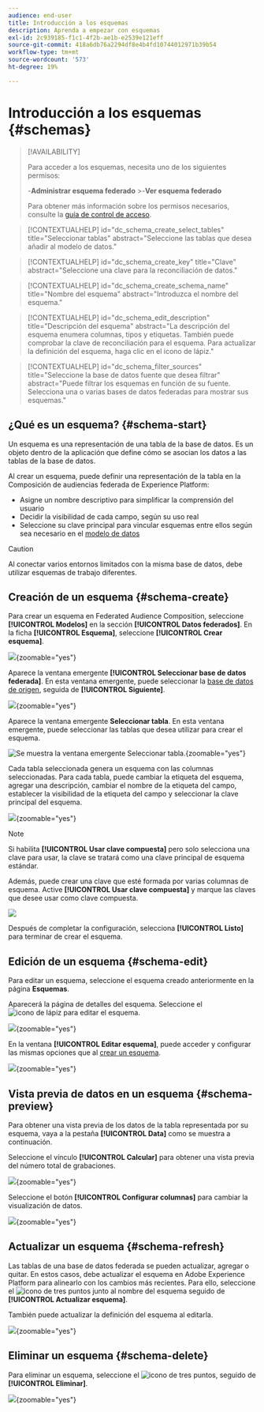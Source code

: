 ```yaml
---
audience: end-user
title: Introducción a los esquemas
description: Aprenda a empezar con esquemas
exl-id: 2c939185-f1c1-4f2b-ae1b-e2539e121eff
source-git-commit: 418a6db76a2294df8e4b4fd10744012971b39b54
workflow-type: tm+mt
source-wordcount: '573'
ht-degree: 19%

---
```


# Introducción a los esquemas {#schemas}

>[!AVAILABILITY]
>
>Para acceder a los esquemas, necesita uno de los siguientes permisos:
>
>-**Administrar esquema federado**
>&#x200B;>-**Ver esquema federado**
>
>Para obtener más información sobre los permisos necesarios, consulte la [guía de control de acceso](/help/governance-privacy-security/access-control.md).

>[!CONTEXTUALHELP]
>id="dc_schema_create_select_tables"
>title="Seleccionar tablas"
>abstract="Seleccione las tablas que desea añadir al modelo de datos."

>[!CONTEXTUALHELP]
>id="dc_schema_create_key"
>title="Clave"
>abstract="Seleccione una clave para la reconciliación de datos."

>[!CONTEXTUALHELP]
>id="dc_schema_create_schema_name"
>title="Nombre del esquema"
>abstract="Introduzca el nombre del esquema."

>[!CONTEXTUALHELP]
>id="dc_schema_edit_description"
>title="Descripción del esquema"
>abstract="La descripción del esquema enumera columnas, tipos y etiquetas. También puede comprobar la clave de reconciliación para el esquema. Para actualizar la definición del esquema, haga clic en el icono de lápiz."

>[!CONTEXTUALHELP]
>id="dc_schema_filter_sources"
>title="Seleccione la base de datos fuente que desea filtrar"
>abstract="Puede filtrar los esquemas en función de su fuente. Selecciona una o varias bases de datos federadas para mostrar sus esquemas."

## ¿Qué es un esquema? {#schema-start}

Un esquema es una representación de una tabla de la base de datos. Es un objeto dentro de la aplicación que define cómo se asocian los datos a las tablas de la base de datos.

Al crear un esquema, puede definir una representación de la tabla en la Composición de audiencias federada de Experience Platform:

* Asigne un nombre descriptivo para simplificar la comprensión del usuario
* Decidir la visibilidad de cada campo, según su uso real
* Seleccione su clave principal para vincular esquemas entre ellos según sea necesario en el [modelo de datos](../data-management/gs-models.md#data-model-start)

>[!CAUTION]
>
>Al conectar varios entornos limitados con la misma base de datos, debe utilizar esquemas de trabajo diferentes.

## Creación de un esquema {#schema-create}

Para crear un esquema en Federated Audience Composition, seleccione **[!UICONTROL Modelos]** en la sección **[!UICONTROL Datos federados]**. En la ficha **[!UICONTROL Esquema]**, seleccione **[!UICONTROL Crear esquema]**.

![](assets/schema_create.png){zoomable="yes"}

Aparece la ventana emergente **[!UICONTROL Seleccionar base de datos federada]**. En esta ventana emergente, puede seleccionar la [base de datos de origen](/help/connections/home.md), seguida de **[!UICONTROL Siguiente]**.


![](assets/schema_tables.png){zoomable="yes"}

Aparece la ventana emergente **Seleccionar tabla**. En esta ventana emergente, puede seleccionar las tablas que desea utilizar para crear el esquema.

![Se muestra la ventana emergente Seleccionar tabla.](assets/select-table.png){zoomable="yes"}

Cada tabla seleccionada genera un esquema con las columnas seleccionadas. Para cada tabla, puede cambiar la etiqueta del esquema, agregar una descripción, cambiar el nombre de la etiqueta del campo, establecer la visibilidad de la etiqueta del campo y seleccionar la clave principal del esquema.

![](assets/schema_fields.png){zoomable="yes"}

>[!NOTE]
>
>Si habilita **[!UICONTROL Usar clave compuesta]** pero solo selecciona una clave para usar, la clave se tratará como una clave principal de esquema estándar.

Además, puede crear una clave que esté formada por varias columnas de esquema. Active **[!UICONTROL Usar clave compuesta]** y marque las claves que desee usar como clave compuesta.

![](assets/composite-key.png)

Después de completar la configuración, selecciona **[!UICONTROL Listo]** para terminar de crear el esquema.

## Edición de un esquema {#schema-edit}

Para editar un esquema, seleccione el esquema creado anteriormente en la página **Esquemas**.

Aparecerá la página de detalles del esquema. Seleccione el ![icono de lápiz](/help/assets/icons/edit.png) para editar el esquema.

![](assets/schema_edit.png){zoomable="yes"}

En la ventana **[!UICONTROL Editar esquema]**, puede acceder y configurar las mismas opciones que al [crear un esquema](#schema-create).

![](assets/schema_edit_orders.png){zoomable="yes"}

## Vista previa de datos en un esquema {#schema-preview}

Para obtener una vista previa de los datos de la tabla representada por su esquema, vaya a la pestaña **[!UICONTROL Data]** como se muestra a continuación.

Seleccione el vínculo **[!UICONTROL Calcular]** para obtener una vista previa del número total de grabaciones.

![](assets/schema_data.png){zoomable="yes"}

Seleccione el botón **[!UICONTROL Configurar columnas]** para cambiar la visualización de datos.

![](assets/schema_columns.png){zoomable="yes"}

## Actualizar un esquema {#schema-refresh}

Las tablas de una base de datos federada se pueden actualizar, agregar o quitar. En estos casos, debe actualizar el esquema en Adobe Experience Platform para alinearlo con los cambios más recientes. Para ello, seleccione el ![icono de tres puntos](/help/assets/icons/more.png) junto al nombre del esquema seguido de **[!UICONTROL Actualizar esquema]**.

También puede actualizar la definición del esquema al editarla.

![](assets/schema_refresh.png){zoomable="yes"}

## Eliminar un esquema {#schema-delete}

Para eliminar un esquema, seleccione el ![icono de tres puntos](/help/assets/icons/more.png), seguido de **[!UICONTROL Eliminar]**.

![](assets/schema_delete.png){zoomable="yes"}
